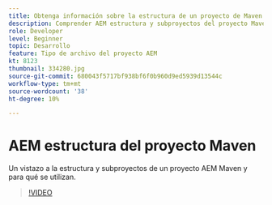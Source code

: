 ```yaml
---
title: Obtenga información sobre la estructura de un proyecto de Maven AEM.
description: Comprender AEM estructura y subproyectos del proyecto Maven.
role: Developer
level: Beginner
topic: Desarrollo
feature: Tipo de archivo del proyecto AEM
kt: 8123
thumbnail: 334280.jpg
source-git-commit: 680043f5717bf938bf6f0b960d9ed5939d13544c
workflow-type: tm+mt
source-wordcount: '38'
ht-degree: 10%

---
```



# AEM estructura del proyecto Maven

Un vistazo a la estructura y subproyectos de un proyecto AEM Maven y para qué se utilizan.

>[!VIDEO](https://video.tv.adobe.com/v/334280/?quality=12&learn=on)
